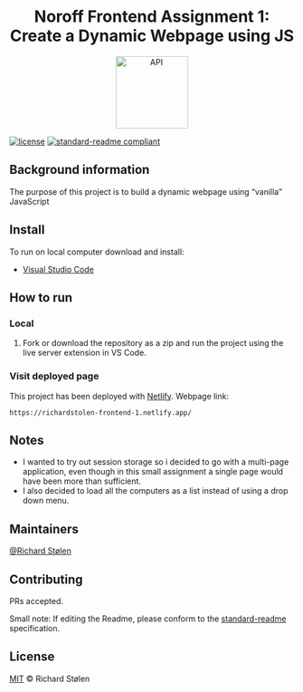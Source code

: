<div align="center">
    <h1>Noroff Frontend Assignment 1: Create a Dynamic Webpage using JS</h1>
    <img src="https://hickory-quilled-actress.glitch.me/assets/images/2.png" width="128" alt="API">
</div>

[![license](https://img.shields.io/badge/License-MIT-green.svg)](LICENSE)
[![standard-readme compliant](https://img.shields.io/badge/readme%20style-standard-brightgreen.svg?style=flat-square)](https://github.com/RichardLitt/standard-readme)

## Background information
The purpose of this project is to build a dynamic webpage using “vanilla” JavaScript

## Install
To run on local computer download and install: 
* [Visual Studio Code](https://code.visualstudio.com/download)

## How to run

### Local

1. Fork or download the repository as a zip and run the project using the live server extension in VS Code. 

### Visit deployed page

This project has been deployed with [Netlify](https://www.netlify.com/). Webpage link:

    https://richardstolen-frontend-1.netlify.app/

## Notes

- I wanted to try out session storage so i decided to go with a multi-page application, even though in this small assignment a single page would have been more than sufficient. 
- I also decided to load all the computers as a list instead of using a drop down menu. 

## Maintainers

[@Richard Stølen](https://gitlab.com/richardstolen)

## Contributing

PRs accepted.

Small note: If editing the Readme, please conform to the [standard-readme](https://github.com/RichardLitt/standard-readme) specification.

## License

[MIT](../LICENSE) © Richard Stølen
